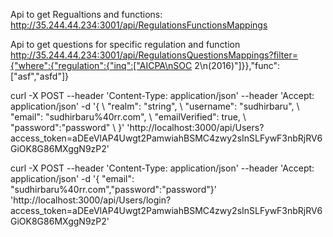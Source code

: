 Api to get Regualtions and functions:
http://35.244.44.234:3001/api/RegulationsFunctionsMappings

Api to get questions for specific regulation and function
http://35.244.44.234:3001/api/RegulationsQuestionsMappings?filter={"where":{"regulation":{"inq":["AICPA\nSOC 2\n(2016)"]}},"func":["asf","asfd"]}


curl -X POST --header 'Content-Type: application/json' --header 'Accept: application/json' -d '{ \ 
   "realm": "string", \ 
   "username": "sudhirbaru", \ 
   "email": "sudhirbaru%40rr.com", \ 
   "emailVerified": true, \ 
 "password":"password" \ 
 }' 'http://localhost:3000/api/Users?access_token=aDEeVlAP4Uwgt2PamwiahBSMC4zwy2sInSLFywF3nbRjRV6GiOK8G86MXggN9zP2'



curl -X POST --header 'Content-Type: application/json' --header 'Accept: application/json' -d '{  "email": "sudhirbaru%40rr.com","password":"password"}' 'http://localhost:3000/api/Users/login?access_token=aDEeVlAP4Uwgt2PamwiahBSMC4zwy2sInSLFywF3nbRjRV6GiOK8G86MXggN9zP2'


